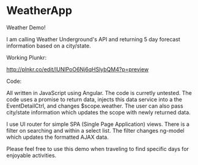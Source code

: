 WeatherApp
==========

Weather Demo!  

I am calling Weather Underground's API and returning 5 day forecast information based on a city/state.

Working Plunkr:

http://plnkr.co/edit/lUNlPoO6Nj6qHSlybQM4?p=preview

Code:

All written in JavaScript using Angular.  The code is curretly untested.  The code uses a promise to return data, injects this data service into a the EventDetailCtrl, and changes $scope.weather.  The user can also pass city/state information which updates the scope with newly returned data.  

I use UI router for simple SPA (Single Page Application) views.  There is a filter on searching and within a select list.  The filter changes ng-model which updates the formatted AJAX data.  

Please feel free to use this demo when traveling to find specific days for enjoyable activities.
